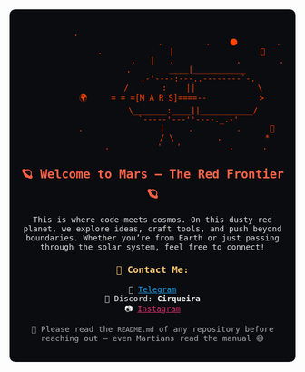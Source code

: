 <div align="center" style="font-family: monospace; background-color: #0b0c10; color: #f2f2f2; padding: 20px; border-radius: 10px;">
  <pre style="font-size: 14px;">
<span style="color: #ff4500;">           .                                                      .
                            .         .    🌑        .
            .              |                  🌌
                       .   |   .             .        .
              .        ____|___________
                   .-'----:---..--------`-.
                 /       :    ||             \
        🌍     = = =[M A R S]====--           >
                 \_______:____||___________/
                     `-----'---''----._.-'      
          .                |     .         .      🚀
                          / \         .         *
              .          '   '          .      .
</span>
  </pre>

  <h2 style="color: #ff6347; margin-top: -20px;">🪐 Welcome to Mars — The Red Frontier 🪐</h2>

  <p style="color: #dcdcdc; max-width: 600px;">
    This is where code meets cosmos. On this dusty red planet, we explore ideas, craft tools, and push beyond boundaries.
    Whether you’re from Earth or just passing through the solar system, feel free to connect!
  </p>

  <h3 style="color: #ffcc70;">📡 Contact Me:</h3>
  <ul style="list-style: none; padding: 0; color: #f2f2f2;">
    <li>📨 <a href="https://t.me/cirqueiraz" style="color: #1da1f2;">Telegram</a></li>
    <li>💬 Discord: <strong>Cirqueira</strong></li>
    <li>📷 <a href="https://www.instagram.com/sirkeirax/" style="color: #e1306c;">Instagram</a></li>
  </ul>

  <p style="color: #aaaaaa; font-size: 14px; max-width: 500px;">
    🚀 Please read the <code>README.md</code> of any repository before reaching out — even Martians read the manual 😅
  </p>
</div>
